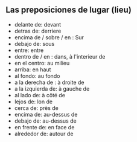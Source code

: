 

## Las preposiciones de lugar (lieu)
- delante de: devant
- detras de: derriere
- encima de / sobre / en : Sur
- debajo de: sous
- entre: entre
- dentro de / en : dans, à l'interieur de
- en el centro: au milieu
- arriba: en haut
- al fondo: au fondo
- a la derecha de : à droite de
- a la izquierda de: à gauche de
- al lado de: à côté de
- lejos de: lon de
- cerca de: près de
- encima de: au-dessus de
- debajo de: au-dessus de
- en frente de: en face de
- alrededor de: autour de
